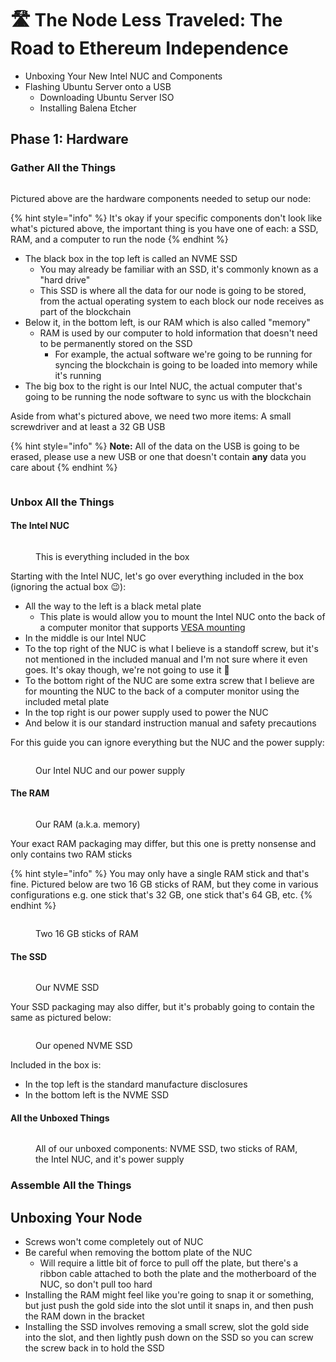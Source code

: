 # 🛣 The Node Less Traveled: The Road to Ethereum Independence

* Unboxing Your New Intel NUC and Components
* Flashing Ubuntu Server onto a USB
  * Downloading Ubuntu Server ISO
  * Installing Balena Etcher

## Phase 1: Hardware

### Gather All the Things

<figure><img src=".gitbook/assets/IMG_4496.png" alt=""><figcaption></figcaption></figure>

Pictured above are the hardware components needed to setup our node:

{% hint style="info" %}
It's okay if your specific components don't look like what's pictured above, the important thing is you have one of each: a SSD, RAM, and a computer to run the node
{% endhint %}

* The black box in the top left is called an NVME SSD
  * You may already be familiar with an SSD, it's commonly known as a "hard drive"
  * This SSD is where all the data for our node is going to be stored, from the actual operating system to each block our node receives as part of the blockchain
* Below it, in the bottom left, is our RAM which is also called "memory"
  * RAM is used by our computer to hold information that doesn't need to be permanently stored on the SSD
    * For example, the actual software we're going to be running for syncing the blockchain is going to be loaded into memory while it's running
* The big box to the right is our Intel NUC, the actual computer that's going to be running the node software to sync us with the blockchain

Aside from what's pictured above, we need two more items: A small screwdriver and at least a 32 GB USB

{% hint style="info" %}
**Note:** All of the data on the USB is going to be erased, please use a new USB or one that doesn't contain **any** data you care about
{% endhint %}

<figure><img src=".gitbook/assets/screwDriveAndUsb.png" alt=""><figcaption></figcaption></figure>

### Unbox All the Things

#### The Intel NUC

<figure><img src=".gitbook/assets/IMG_4497.png" alt=""><figcaption><p>This is everything included in the box</p></figcaption></figure>

Starting with the Intel NUC, let's go over everything included in the box (ignoring the actual box 😉):

* All the way to the left is a black metal plate
  * This plate is would allow you to mount the Intel NUC onto the back of a computer monitor that supports [VESA mounting](https://www.ergotron.com/en-us/support/vesa-standard)
* In the middle is our Intel NUC
* To the top right of the NUC is what I believe is a standoff screw, but it's not mentioned in the included manual and I'm not sure where it even goes. It's okay though, we're not going to use it 🙂
* To the bottom right of the NUC are some extra screw that I believe are for mounting the NUC to the back of a computer monitor using the included metal plate
* In the top right is our power supply used to power the NUC
* And below it is our standard instruction manual and safety precautions

For this guide you can ignore everything but the NUC and the power supply:

<figure><img src=".gitbook/assets/IMG_4499.png" alt=""><figcaption><p>Our Intel NUC and our power supply</p></figcaption></figure>

#### The RAM

<figure><img src=".gitbook/assets/IMG_4500.png" alt=""><figcaption><p>Our RAM (a.k.a. memory)</p></figcaption></figure>

Your exact RAM packaging may differ, but this one is pretty nonsense and only contains two RAM sticks

{% hint style="info" %}
You may only have a single RAM stick and that's fine. Pictured below are two 16 GB sticks of RAM, but they come in various configurations e.g. one stick that's 32 GB, one stick that's 64 GB, etc.
{% endhint %}

<figure><img src=".gitbook/assets/IMG_4501.png" alt=""><figcaption><p>Two 16 GB sticks of RAM</p></figcaption></figure>

#### The SSD

<figure><img src=".gitbook/assets/IMG_4502.png" alt=""><figcaption><p>Our NVME SSD</p></figcaption></figure>

Your SSD packaging may also differ, but it's probably going to contain the same as pictured below:

<figure><img src=".gitbook/assets/IMG_4503.png" alt=""><figcaption><p>Our opened NVME SSD</p></figcaption></figure>

Included in the box is:

* In the top left is the standard manufacture disclosures
* In the bottom left is the NVME SSD

#### All the Unboxed Things

<figure><img src=".gitbook/assets/IMG_4504.png" alt=""><figcaption><p>All of our unboxed components: NVME SSD, two sticks of RAM, the Intel NUC, and it's power supply</p></figcaption></figure>

### Assemble All the Things



## Unboxing Your Node

* Screws won't come completely out of NUC
* Be careful when removing the bottom plate of the NUC
  * Will require a little bit of force to pull off the plate, but there's a ribbon cable attached to both the plate and the motherboard of the NUC, so don't pull too hard
* Installing the RAM might feel like you're going to snap it or something, but just push the gold side into the slot until it snaps in, and then push the RAM down in the bracket
* Installing the SSD involves removing a small screw, slot the gold side into the slot, and then lightly push down on the SSD so you can screw the screw back in to hold the SSD
